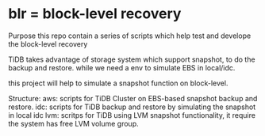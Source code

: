 # blr = block-level recovery

Purpose
this repo contain a series of scripts which help test and develope the block-level recovery

TiDB takes advantage of storage system which support snapshot, to do the backup and restore. while we need a env to simulate EBS in local/idc.

this project will help to simulate a snapshot function on block-level.

Structure:
aws: scripts for TiDB Cluster on EBS-based snapshot backup and restore.
idc: scripts for TiDB backup and restore by simulating the snapshot in local idc
lvm: scritps for TiDB using LVM snapshot functionality, it require the system has free LVM volume group.

